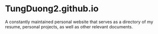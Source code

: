 # TungDuong2.github.io

A constantly maintained personal website that serves as a directory of my resume, personal projects, as well as other relevant documents.
